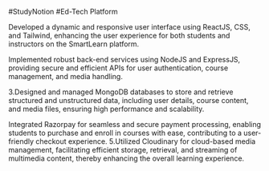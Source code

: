 #StudyNotion
#Ed-Tech Platform

Developed a dynamic and responsive user interface using ReactJS, CSS, and Tailwind, enhancing the user experience for both students and instructors on the SmartLearn platform.

Implemented robust back-end services using NodeJS and ExpressJS, providing secure and efficient APIs for user authentication, course management, and media handling.

3.Designed and managed MongoDB databases to store and retrieve structured and unstructured data, including user details, course content, and media files, ensuring high performance and scalability.

Integrated Razorpay for seamless and secure payment processing, enabling students to purchase and enroll in courses with ease, contributing to a user-friendly checkout experience.
5.Utilized Cloudinary for cloud-based media management, facilitating efficient storage, retrieval, and streaming of multimedia content, thereby enhancing the overall learning experience.
